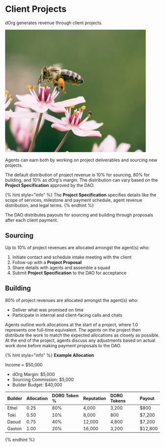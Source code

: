 # Client Projects

dOrg generates revenue through client projects.

![](../.gitbook/assets/image%20%282%29.png)

Agents can earn both by working on project deliverables and sourcing new projects.

The default distribution of project revenue is 10% for sourcing, 80% for building, and 10% as dOrg's margin. The distribution can vary based on the **Project Specification** approved by the DAO.

{% hint style="info" %}
The **Project Specification** specifies details like the scope of services, milestone and payment schedule, agent revenue distribution, and legal terms.
{% endhint %}

The DAO distributes payouts for sourcing and building through proposals after each client payment.

## Sourcing

Up to 10% of project revenues are allocated amongst the agent\(s\) who:

1. Initiate contact and schedule intake meeting with the client
2. Follow-up with a **Project Proposal**
3. Share details with agents and assemble a squad
4. Submit **Project Specification** to the DAO for acceptance

## Building

80% of project revenues are allocated amongst the agent\(s\) who:

* Deliver what was promised on time
* Participate in internal and client-facing calls and chats

Agents outline work allocations at the start of a project, where 1.0 represents one full-time equivalent. The agents on the project then distribute the work to match the expected allocations as closely as possible. At the end of the project, agents discuss any adjustments based on actual work done before making payment proposals to the DAO.

{% hint style="info" %}
**Example Allocation**

Income = $50,000

* dOrg Margin: $5,000
* Sourcing Commission: $5,000
* Builder Budget: $40,000

| Builder | Allocation | DORG Token % | Reputation | DORG Tokens | Payout |
| :--- | :--- | :--- | :--- | :--- | :--- |
| Ethel | 0.25 | 80% | 4,000 | 3,200 | $800 |
| Toki | 0.50 | 10% | 8,000 | 800 | $7,200 |
| Daoud | 0.75 | 40% | 12,000 | 4,800 | $7,200 |
| Gaston | 1.00 | 20% | 16,000 | 3,200 | $12,800 |
{% endhint %}

